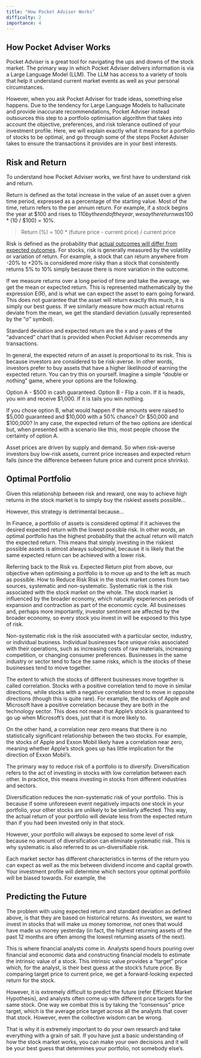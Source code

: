 ```yaml
---
title: "How Pocket Adviser Works"
difficulty: 2
importance: 4
---
```

## How Pocket Adviser Works
Pocket Adviser is a great tool for navigating the ups and downs of the stock market. The primary way in which Pocket Adviser delivers information is via a Large Language Model (LLM). The LLM has access to a variety of tools that help it understand current market events as well as your personal circumstances.

However, when you ask Pocket Adviser for trade ideas, something else happens. Due to the tendency for Large Language Models to hallucinate and provide inaccurate recommendations, Pocket Adviser instead outsources this step to a portfolio optimisation algorithm that takes into account the objective, preferences, and risk tolerance outlined of your investment profile. Here, we will explain exactly what it means for a portfolio of stocks to be optimal, and go through some of the steps Pocket Adviser takes to ensure the transactions it provides are in your best interests.

## Risk and Return

To understand how Pocket Adviser works, we first have to understand risk and return.

Return is defined as the total increase in the value of an asset over a given time period, expressed as a percentage of the starting value. Most of the time, return refers to the per annum return. For example, if a stock begins the year at $100 and rises to $110 by the end of the year, we say the return was 100 * ($10 / $100) = 10%.

> Return  (%) = 100 * (future price - current price) / current price

Risk is defined as the probability that [actual outcomes will differ from expected outcomes](https://corporatefinanceinstitute.com/resources/career-map/sell-side/risk-management/risk/). For stocks, risk is generally measured by the volatility or variation of return. For example, a stock that can return anywhere from -20% to +20% is considered more risky than a stock that consistently returns 5% to 10% simply because there is more variation in the outcome.

If we measure returns over a long period of time and take the average, we get the mean or expected return. This is represented mathematically by the expression E(R), and is what we can expect the asset to earn going forward. This does not guarantee that the asset will return exactly this much, it is simply our best guess. If we similarly measure how much actual returns deviate from the mean, we get the standard deviation (usually represented by the “σ” symbol).

Standard deviation and expected return are the x and y-axes of the “advanced” chart that is provided when Pocket Adviser recommends any transactions.


In general, the expected return of an asset is proportional to its risk. This is because investors are considered to be risk-averse. In other words, investors prefer to buy assets that have a higher likelihood of earning the expected return. You can try this on yourself. Imagine a simple “double or nothing” game, where your options are the following.

Option A - $500 in cash guaranteed.
Option B - Flip a coin. If it is heads, you win and receive $1,000. If it is tails you win nothing.

If you chose option B, what would happen if the amounts were raised to $5,000 guaranteed and $10,000 with a 50% chance? Or $50,000 and $100,000? In any case, the expected return of the two options are identical but, when presented with a scenario like this, most people choose the certainty of option A.

Asset prices are driven by supply and demand. So when risk-averse investors buy low-risk assets, current price increases and expected return falls (since the difference between future price and current price shrinks). 


## Optimal Portfolio
Given this relationship between risk and reward, one way to achieve high returns in the stock market is to simply buy the riskiest assets possible…

However, this strategy is detrimental because...

In Finance, a portfolio of assets is considered optimal if it achieves the desired expected return with the lowest possible risk. In other words, an optimal portfolio has the highest probability that the actual return will match the expected return. This means that simply investing in the riskiest possible assets is almost always suboptimal, because it is likely that the same expected return can be achieved with a lower risk.

Referring back to the Risk vs. Expected Return plot from above, our objective when optimising a portfolio is to move up and to the left as much as possible.
How to Reduce Risk
Risk in the stock market comes from two sources, systematic and non-systematic. Systematic risk is the risk associated with the stock market on the whole. The stock market is influenced by the broader economy, which naturally experiences periods of expansion and contraction as part of the economic cycle. All businesses and, perhaps more importantly, investor sentiment are affected by the broader economy, so every stock you invest in will be exposed to this type of risk.

Non-systematic risk is the risk associated with a particular sector, industry, or individual business. Individual businesses face unique risks associated with their operations, such as increasing costs of raw materials, increasing competition, or changing consumer preferences. Businesses in the same industry or sector tend to face the same risks, which is the stocks of these businesses tend to move together.

The extent to which the stocks of different businesses move together is called correlation. Stocks with a positive correlation tend to move in similar directions, while stocks with a negative correlation tend to move in opposite directions (though this is quite rare). For example, the stocks of Apple and Microsoft have a positive correlation because they are both in the technology sector. This does not mean that Apple’s stock is guaranteed to go up when Microsoft’s does, just that it is more likely to.

On the other hand, a correlation near zero means that there is no statistically significant relationship between the two stocks. For example, the stocks of Apple and Exxon Mobil likely have a correlation near zero, meaning whether Apple’s stock goes up has little implication for the direction of Exxon Mobil’s.

The primary way to reduce risk of a portfolio is to diversify. Diversification refers to the act of investing in stocks with low correlation between each other. In practice, this means investing in stocks from different industries and sectors.

Diversification reduces the non-systematic risk of your portfolio. This is because if some unforeseen event negatively impacts one stock in your portfolio, your other stocks are unlikely to be similarly affected. This way, the actual return of your portfolio will deviate less from the expected return than if you had been invested only in that stock.

However, your portfolio will always be exposed to some level of risk because no amount of diversification can eliminate systematic risk. This is why systematic is also referred to as un-diversifiable risk.

Each market sector has different characteristics in terms of the return you can expect as well as the mix between dividend income and capital growth. Your investment profile will determine which sectors your optimal portfolio will be biased towards. For example, the 

## Predicting the Future
The problem with using expected return and standard deviation as defined above, is that they are based on historical returns. As investors, we want to invest in stocks that will make us money tomorrow, not ones that would have made us money yesterday (in fact, the highest returning assets of the past 12 months are often among the lowest returning assets of the next).

This is where financial analysts come in. Analysts spend hours pouring over financial and economic data and constructing financial models to estimate the intrinsic value of a stock. This intrinsic value provides a “target” price which, for the analyst, is their best guess at the stock’s future price. By comparing target price to current price, we get a forward-looking expected return for the stock. 

However, it is extremely difficult to predict the future (refer Efficient Market Hypothesis), and analysts often come up with different price targets for the same stock. One way we combat this is by taking the “consensus” price target, which is the average price target across all the analysts that cover that stock. However, even the collective wisdom can be wrong.

That is why it is extremely important to do your own research and take everything with a grain of salt. If you have just a basic understanding of how the stock market works, you can make your own decisions and it will be your best guess that determines your portfolio, not somebody else’s.